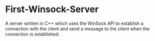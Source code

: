 # First-Winsock-Server
A server written in C++ which uses the WinSock API to establish a connection with the client and send a message to the client when the connection is established.
